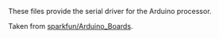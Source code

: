 These files provide the serial driver for the Arduino processor.

Taken from [sparkfun/Arduino_Boards](https://github.com/sparkfun/Arduino_Boards).
